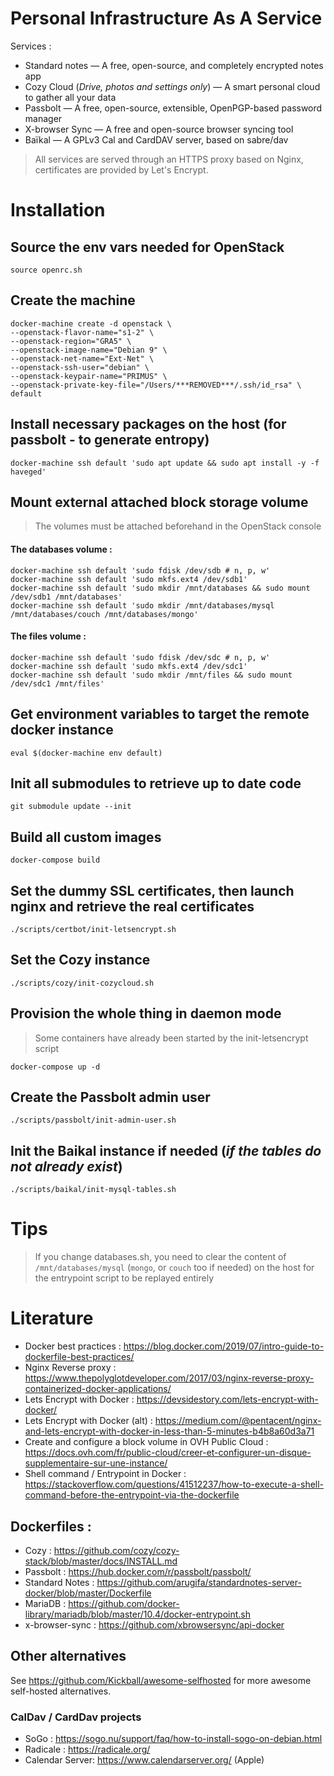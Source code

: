 # Personal Infrastructure As A Service

Services :

  - Standard notes — A free, open-source, and completely encrypted notes app
  - Cozy Cloud (_Drive, photos and settings only_) — A smart personal cloud to gather all your data
  - Passbolt — A free, open-source, extensible, OpenPGP-based password manager
  - X-browser Sync — A free and open-source browser syncing tool
  - Baïkal — A GPLv3 Cal and CardDAV server, based on sabre/dav

> All services are served through an HTTPS proxy based on Nginx, certificates are provided by Let's Encrypt.

# Installation

## Source the env vars needed for OpenStack

    source openrc.sh

## Create the machine

    docker-machine create -d openstack \
    --openstack-flavor-name="s1-2" \
    --openstack-region="GRA5" \
    --openstack-image-name="Debian 9" \
    --openstack-net-name="Ext-Net" \
    --openstack-ssh-user="debian" \
    --openstack-keypair-name="PRIMUS" \
    --openstack-private-key-file="/Users/***REMOVED***/.ssh/id_rsa" \
    default

## Install necessary packages on the host (for passbolt - to generate entropy)

    docker-machine ssh default 'sudo apt update && sudo apt install -y -f haveged'

## Mount external attached block storage volume

> The volumes must be attached beforehand in the OpenStack console

#### The databases volume :

    docker-machine ssh default 'sudo fdisk /dev/sdb # n, p, w'
    docker-machine ssh default 'sudo mkfs.ext4 /dev/sdb1'
    docker-machine ssh default 'sudo mkdir /mnt/databases && sudo mount /dev/sdb1 /mnt/databases'
    docker-machine ssh default 'sudo mkdir /mnt/databases/mysql /mnt/databases/couch /mnt/databases/mongo'

#### The files volume :

    docker-machine ssh default 'sudo fdisk /dev/sdc # n, p, w'
    docker-machine ssh default 'sudo mkfs.ext4 /dev/sdc1'
    docker-machine ssh default 'sudo mkdir /mnt/files && sudo mount /dev/sdc1 /mnt/files'

## Get environment variables to target the remote docker instance

    eval $(docker-machine env default)

## Init all submodules to retrieve up to date code

    git submodule update --init

## Build all custom images

    docker-compose build

## Set the dummy SSL certificates, then launch nginx and retrieve the real certificates

    ./scripts/certbot/init-letsencrypt.sh

## Set the Cozy instance

    ./scripts/cozy/init-cozycloud.sh

## Provision the whole thing in daemon mode

> Some containers have already been started by the init-letsencrypt script

    docker-compose up -d

## Create the Passbolt admin user

    ./scripts/passbolt/init-admin-user.sh

## Init the Baikal instance if needed (_if the tables do not already exist_)

    ./scripts/baikal/init-mysql-tables.sh

# Tips

> If you change databases.sh, you need to clear the content of `/mnt/databases/mysql` (`mongo`, or `couch` too if needed) on the host for the entrypoint script to be replayed entirely

# Literature

  - Docker best practices : https://blog.docker.com/2019/07/intro-guide-to-dockerfile-best-practices/
  - Nginx Reverse proxy : https://www.thepolyglotdeveloper.com/2017/03/nginx-reverse-proxy-containerized-docker-applications/
  - Lets Encrypt with Docker : https://devsidestory.com/lets-encrypt-with-docker/
  - Lets Encrypt with Docker (alt) : https://medium.com/@pentacent/nginx-and-lets-encrypt-with-docker-in-less-than-5-minutes-b4b8a60d3a71
  - Create and configure a block volume in OVH Public Cloud : https://docs.ovh.com/fr/public-cloud/creer-et-configurer-un-disque-supplementaire-sur-une-instance/
  - Shell command  / Entrypoint in Docker : https://stackoverflow.com/questions/41512237/how-to-execute-a-shell-command-before-the-entrypoint-via-the-dockerfile

## Dockerfiles :

  - Cozy : https://github.com/cozy/cozy-stack/blob/master/docs/INSTALL.md
  - Passbolt : https://hub.docker.com/r/passbolt/passbolt/
  - Standard Notes : https://github.com/arugifa/standardnotes-server-docker/blob/master/Dockerfile
  - MariaDB : https://github.com/docker-library/mariadb/blob/master/10.4/docker-entrypoint.sh
  - x-browser-sync : https://github.com/xbrowsersync/api-docker

## Other alternatives

See https://github.com/Kickball/awesome-selfhosted for more awesome self-hosted alternatives.

### CalDav / CardDav projects

  - SoGo : https://sogo.nu/support/faq/how-to-install-sogo-on-debian.html
  - Radicale : https://radicale.org/
  - Calendar Server:  https://www.calendarserver.org/ (Apple)
  